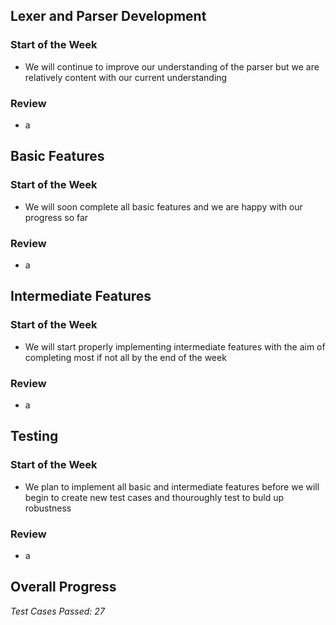 ## Lexer and Parser Development

### **Start of the Week**
- We will continue to improve our understanding of the parser but we are relatively content with our current understanding

### **Review**
- a

## Basic Features

### **Start of the Week**
- We will soon complete all basic features and we are happy with our progress so far

### **Review**
- a

## Intermediate Features

### **Start of the Week**
- We will start properly implementing intermediate features with the aim of completing most if not all by the end of the week

### **Review**
- a

## Testing

### **Start of the Week**
- We plan to implement all basic and intermediate features before we will begin to create new test cases and thouroughly test to buld up robustness

### **Review**
- a

## Overall Progress

*Test Cases Passed: 27*

